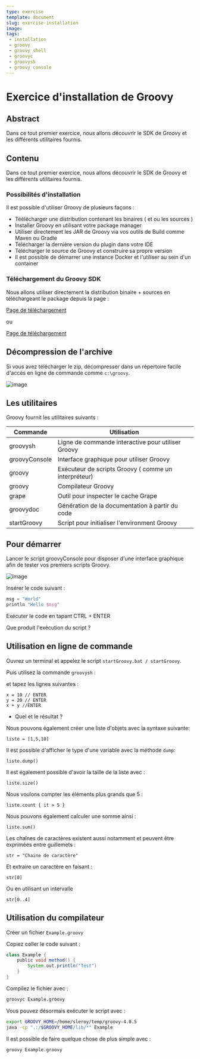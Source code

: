 ```yaml
---
type: exercise
template: document
slug: exercise-installation
image: 
tags:
 - installation
 - groovy
 - groovy shell
 - groovyc
 - groovysh
 - groovy console
---
```


Exercice d'installation de Groovy
====================================

## Abstract

Dans ce tout premier exercice, nous allons découvrir le SDK de Groovy et les différents utilitaires fournis.

## Contenu

Dans ce tout premier exercice, nous allons découvrir le SDK de Groovy et les différents utilitaires fournis.

### Possibilités d'installation

Il est possible d'utiliser Groovy de plusieurs façons :

* Téélécharger une distribution contenant les binaires ( et ou les sources )
* Installer Groovy en utilisant votre package manager
* Utiliser directement les JAR de Groovy via vos outils de Build comme Maven ou Gradle
* Télécharger la dernière version du plugin dans votre IDE
* Télécharger le source de Groovy et construire sa propre version
* Il est possible de démarrer une instance Docker et l'utiliser au sein d'un container

### Téléchargement du Groovy SDK

Nous allons utiliser directement la distribution binaire + sources en téléchargeant le package depuis la page : 

[Page de téléchargement](https://groovy.jfrog.io/ui/native/dist-release-local/groovy-windows-installer/groovy-4.0.5/)

ou

[Page de téléchargement](https://groovy.jfrog.io/ui/native/dist-release-local/groovy-zips/apache-groovy-sdk-4.0.5.zip)

## Décompression de l'archive

Si vous avez télécharger le zip, décompresser dans un répertoire facile d'accès en ligne de commande comme `c:\groovy`.

![image](folder.png)

## Les utilitaires

Groovy fournit les utilitaires suivants :

| **Commande**  | **Utilisation**                                      |
|---------------|------------------------------------------------------|
| groovysh      | Ligne de commande interactive pour utiliser Groovy   |
| groovyConsole | Interface graphique pour utiliser Groovy             |
| groovy        | Exécuteur de scripts Groovy ( comme un interpréteur) |
| groovy        | Compilateur Groovy                                   |
| grape         | Outil pour inspecter le cache Grape                  |
| groovydoc     | Génération de la documentation à partir du code      |
| startGroovy   | Script pour initialiser l'environment Groovy         |

## Pour démarrer

Lancer le script groovyConsole pour disposer d'une interface graphique afin de tester vos premiers scripts Groovy.

![image](groovyConsole.png)

Insérer le code suivant :

```groovy
msg = "World"
println "Hello $msg"
```
Exécuter le code en tapant CTRL + ENTER

Que produit l'exécution du script ? 

## Utilisation en ligne de commande

Ouvrez un terminal et appelez le script `startGroovy.bat / startGroovy`.

Puis utilisez la commande `groovysh` :

et tapez les lignes suivantes : 

```
x = 10 // ENTER
y = 20 // ENTER
x + y //ENTER
```

* Quel et le résultat ?

Nous pouvons également créer une liste d'objets avec la syntaxe suivante: 

```
liste = [1,5,10]
```

Il est possible d'afficher le type d'une variable avec la méthode `dump`: 

```
liste.dump()
```

Il est également possible d'avoir la taille de la liste avec : 

```
liste.size()
```

Nous voulons compter les éléments plus grands que 5 : 

```
liste.count { it > 5 }
```

Nous pouvons également calculer une somme ainsi : 

```
liste.sum()
```

Les chaînes de caractères existent aussi notamment et peuvent être exprimées entre guillemets :

```
str = "Chaine de caractère"
```

Et extraire un caractère en faisant : 

```
str[0]
```

Ou en utilisant un intervalle

```
str[0..4]
```
## Utilisation du compilateur

Créer un fichier `Example.groovy`

Copiez coller le code suivant : 

```groovy
class Example {
    public void method() {
        System.out.println("Test")
    }
}
```

Compilez le fichier avec : 

```bash
groovyc Example.groovy
```

Vous pouvez désormais exécuter le script avec : 

```bash
export GROOVY_HOME=/home/sleroy/temp/groovy-4.0.5 
java -cp ".:/$GROOVY_HOME/lib/*" Example         
```

Il est possible de faire quelque chose de plus simple avec : 

```bash 
groovy Example.groovy
```


